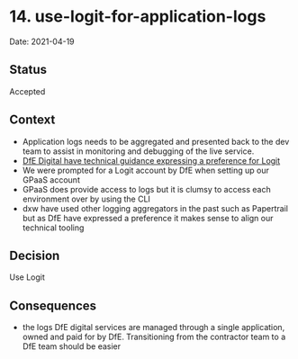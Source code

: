 # 14. use-logit-for-application-logs

Date: 2021-04-19

## Status

Accepted

## Context

- Application logs needs to be aggregated and presented back to the dev team to assist in monitoring and debugging of the live service.
- [DfE Digital have technical guidance expressing a preference for Logit](https://github.com/DFE-Digital/technical-guidance/blob/8380ad9dbfeefaeece081cace9f13e4c36200cd0/source/documentation/guides/default-technology-stack.html.md.erb#L93)
- We were prompted for a Logit account by DfE when setting up our GPaaS account
- GPaaS does provide access to logs but it is clumsy to access each environment over by using the CLI
- dxw have used other logging aggregators in the past such as Papertrail but as DfE have expressed a preference it makes sense to align our technical tooling

## Decision

Use Logit

## Consequences

- the logs DfE digital services are managed through a single application, owned and paid for by DfE. Transitioning from the contractor team to a DfE team should be easier
